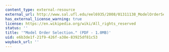 ```yaml
---
content_type: external-resource
external_url: http://www.sal.ufl.edu/eel6935/2008/01311138_ModelOrderSelection_Stoica.pdf
has_external_license_warning: true
license: https://en.wikipedia.org/wiki/All_rights_reserved
status: ''
title: '"Model Order Selection." (PDF - 1.0MB)'
uid: e6b3de1f-21f9-426f-a38e-83925df81c53
wayback_url: ''
---
```

